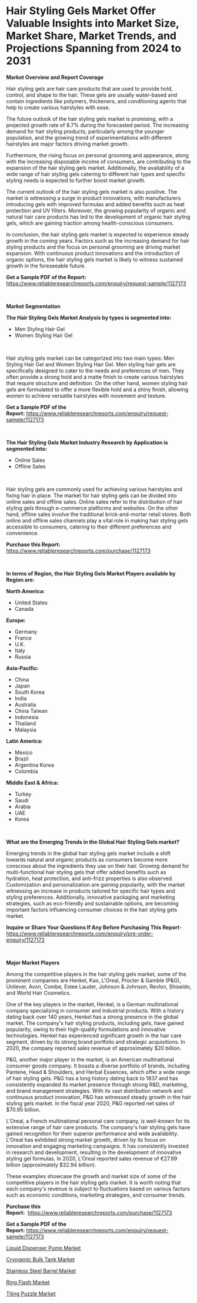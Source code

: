 <p><h1>Hair Styling Gels Market Offer Valuable Insights into Market Size, Market Share, Market Trends, and Projections Spanning from 2024 to 2031</h1></p><p><strong>Market Overview and Report Coverage</strong></p>
<p><p>Hair styling gels are hair care products that are used to provide hold, control, and shape to the hair. These gels are usually water-based and contain ingredients like polymers, thickeners, and conditioning agents that help to create various hairstyles with ease.</p><p>The future outlook of the hair styling gels market is promising, with a projected growth rate of 8.7% during the forecasted period. The increasing demand for hair styling products, particularly among the younger population, and the growing trend of experimentations with different hairstyles are major factors driving market growth.</p><p>Furthermore, the rising focus on personal grooming and appearance, along with the increasing disposable income of consumers, are contributing to the expansion of the hair styling gels market. Additionally, the availability of a wide range of hair styling gels catering to different hair types and specific styling needs is expected to further boost market growth.</p><p>The current outlook of the hair styling gels market is also positive. The market is witnessing a surge in product innovations, with manufacturers introducing gels with improved formulas and added benefits such as heat protection and UV filters. Moreover, the growing popularity of organic and natural hair care products has led to the development of organic hair styling gels, which are gaining traction among health-conscious consumers.</p><p>In conclusion, the hair styling gels market is expected to experience steady growth in the coming years. Factors such as the increasing demand for hair styling products and the focus on personal grooming are driving market expansion. With continuous product innovations and the introduction of organic options, the hair styling gels market is likely to witness sustained growth in the foreseeable future.</p></p>
<p><strong>Get a Sample PDF of the Report:</strong> <a href="https://www.reliableresearchreports.com/enquiry/request-sample/1127173">https://www.reliableresearchreports.com/enquiry/request-sample/1127173</a></p>
<p>&nbsp;</p>
<p><strong>Market Segmentation</strong></p>
<p><strong>The Hair Styling Gels Market Analysis by types is segmented into:</strong></p>
<p><ul><li>Men Styling Hair Gel</li><li>Women Styling Hair Gel</li></ul></p>
<p>&nbsp;</p>
<p><p>Hair styling gels market can be categorized into two main types: Men Styling Hair Gel and Women Styling Hair Gel. Men styling hair gels are specifically designed to cater to the needs and preferences of men. They often provide a strong hold and a matte finish to create various hairstyles that require structure and definition. On the other hand, women styling hair gels are formulated to offer a more flexible hold and a shiny finish, allowing women to achieve versatile hairstyles with movement and texture.</p></p>
<p><strong>Get a Sample PDF of the Report:</strong>&nbsp;<a href="https://www.reliableresearchreports.com/enquiry/request-sample/1127173">https://www.reliableresearchreports.com/enquiry/request-sample/1127173</a></p>
<p>&nbsp;</p>
<p><strong>The Hair Styling Gels Market Industry Research by Application is segmented into:</strong></p>
<p><ul><li>Online Sales</li><li>Offline Sales</li></ul></p>
<p>&nbsp;</p>
<p><p>Hair styling gels are commonly used for achieving various hairstyles and fixing hair in place. The market for hair styling gels can be divided into online sales and offline sales. Online sales refer to the distribution of hair styling gels through e-commerce platforms and websites. On the other hand, offline sales involve the traditional brick-and-mortar retail stores. Both online and offline sales channels play a vital role in making hair styling gels accessible to consumers, catering to their different preferences and convenience.</p></p>
<p><strong>Purchase this Report:</strong>&nbsp; <a href="https://www.reliableresearchreports.com/purchase/1127173">https://www.reliableresearchreports.com/purchase/1127173</a></p>
<p>&nbsp;</p>
<p><strong>In terms of Region, the Hair Styling Gels Market Players available by Region are:</strong></p>
<p>
    <p> <strong> North America: </strong>
        <ul>
            <li>United States</li>
            <li>Canada</li>
        </ul>
        </p> 
    <p> <strong> Europe: </strong>
        <ul>
            <li>Germany</li>
            <li>France</li>
            <li>U.K.</li>
            <li>Italy</li>
            <li>Russia</li>
        </ul>
        </p> 
    <p> <strong> Asia-Pacific: </strong>
        <ul>
            <li>China</li>
            <li>Japan</li>
            <li>South Korea</li>
            <li>India</li>
            <li>Australia</li>
            <li>China Taiwan</li>
            <li>Indonesia</li>
            <li>Thailand</li>
            <li>Malaysia</li>
        </ul>
        </p> 
    <p> <strong> Latin America: </strong>
        <ul>
            <li>Mexico</li>
            <li>Brazil</li>
            <li>Argentina Korea</li>
            <li>Colombia</li>
        </ul>
        </p> 
    <p> <strong> Middle East & Africa: </strong>
        <ul>
            <li>Turkey</li>
            <li>Saudi</li>
            <li>Arabia</li>
            <li>UAE</li>
            <li>Korea</li>
        </ul>
    </p>
    </p>
<p>&nbsp;</p>
<p><strong>What are the Emerging Trends in the Global Hair Styling Gels market?</strong></p>
<p><p>Emerging trends in the global hair styling gels market include a shift towards natural and organic products as consumers become more conscious about the ingredients they use on their hair. Growing demand for multi-functional hair styling gels that offer added benefits such as hydration, heat protection, and anti-frizz properties is also observed. Customization and personalization are gaining popularity, with the market witnessing an increase in products tailored for specific hair types and styling preferences. Additionally, innovative packaging and marketing strategies, such as eco-friendly and sustainable options, are becoming important factors influencing consumer choices in the hair styling gels market.</p></p>
<p><strong>Inquire or Share Your Questions If Any Before Purchasing This Report</strong>- <a href="https://www.reliableresearchreports.com/enquiry/pre-order-enquiry/1127173">https://www.reliableresearchreports.com/enquiry/pre-order-enquiry/1127173</a></p>
<p>&nbsp;</p>
<p><strong>Major Market Players</strong></p>
<p><p>Among the competitive players in the hair styling gels market, some of the prominent companies are Henkel, Kao, L'Oreal, Procter & Gamble (P&G), Unilever, Avon, Combe, Estee Lauder, Johnson & Johnson, Revlon, Shiseido, and World Hair Cosmetics.</p><p>One of the key players in the market, Henkel, is a German multinational company specializing in consumer and industrial products. With a history dating back over 140 years, Henkel has a strong presence in the global market. The company's hair styling products, including gels, have gained popularity, owing to their high-quality formulations and innovative technologies. Henkel has experienced significant growth in the hair care segment, driven by its strong brand portfolio and strategic acquisitions. In 2020, the company reported sales revenue of approximately $20 billion.</p><p>P&G, another major player in the market, is an American multinational consumer goods company. It boasts a diverse portfolio of brands, including Pantene, Head & Shoulders, and Herbal Essences, which offer a wide range of hair styling gels. P&G has a long history dating back to 1837 and has consistently expanded its market presence through strong R&D, marketing, and brand management strategies. With its vast distribution network and continuous product innovation, P&G has witnessed steady growth in the hair styling gels market. In the fiscal year 2020, P&G reported net sales of $70.95 billion.</p><p>L'Oreal, a French multinational personal care company, is well-known for its extensive range of hair care products. The company's hair styling gels have gained recognition for their superior performance and wide availability. L'Oreal has exhibited strong market growth, driven by its focus on innovation and engaging marketing campaigns. It has consistently invested in research and development, resulting in the development of innovative styling gel formulas. In 2020, L'Oreal reported sales revenue of €27.99 billion (approximately $32.94 billion).</p><p>These examples showcase the growth and market size of some of the competitive players in the hair styling gels market. It is worth noting that each company's revenue is subject to fluctuations based on various factors such as economic conditions, marketing strategies, and consumer trends.</p></p>
<p><strong>Purchase this Report:</strong>&nbsp;&nbsp;<a href="https://www.reliableresearchreports.com/purchase/1127173">https://www.reliableresearchreports.com/purchase/1127173</a></p>
<p></p>
<p><strong>Get a Sample PDF of the Report:</strong>&nbsp;<a href="https://www.reliableresearchreports.com/enquiry/request-sample/1127173">https://www.reliableresearchreports.com/enquiry/request-sample/1127173</a></p>
<p><p><a href="https://github.com/merzlyukov93/Market-Research-Report-List-2/blob/main/liquid-dispenser-pump-market.md">Liquid Dispenser Pump Market</a></p><p><a href="https://github.com/zebdakicsin/Market-Research-Report-List-2/blob/main/cryogenic-bulk-tank-market.md">Cryogenic Bulk Tank Market</a></p><p><a href="https://github.com/melchekhinf/Market-Research-Report-List-2/blob/main/stainless-steel-barrel-market.md">Stainless Steel Barrel Market</a></p><p><a href="https://github.com/sofyaavrova/Market-Research-Report-List-2/blob/main/ring-flash-market.md">Ring Flash Market</a></p><p><a href="https://github.com/kholmovskayalyudmila/Market-Research-Report-List-2/blob/main/tiling-puzzle-market.md">Tiling Puzzle Market</a></p></p>